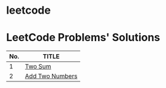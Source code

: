 # leetcode
LeetCode Problems' Solutions
========

|No.|TITLE|
|-|-|
|1|[Two Sum](https://leetcode.com/problems/two-sum/)|
|2|[Add Two Numbers](https://leetcode.com/problems/add-two-numbers/)|